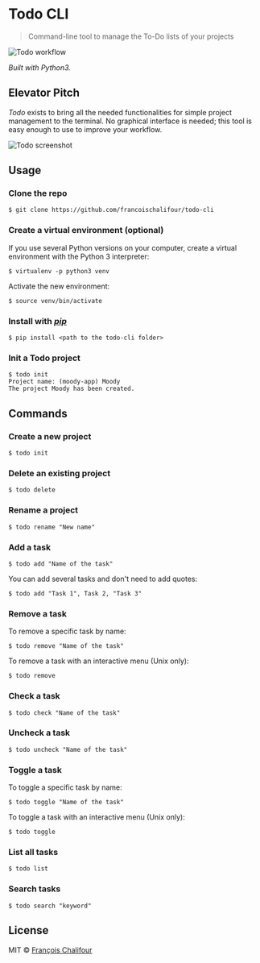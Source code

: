 # Todo CLI

> Command-line tool to manage the To-Do lists of your projects

![Todo workflow](https://cloud.githubusercontent.com/assets/6137112/15577881/94d72140-235e-11e6-9f6d-68393c515a33.gif)

*Built with Python3.*

## Elevator Pitch

*Todo* exists to bring all the needed functionalities for simple project management to the terminal. No graphical interface is needed; this tool is easy enough to use to improve your workflow.

![Todo screenshot](https://cloud.githubusercontent.com/assets/6137112/15577612/8a2cac98-235d-11e6-9e62-520a1210f14d.png)

## Usage

### Clone the repo

```console
$ git clone https://github.com/francoischalifour/todo-cli
```

### Create a virtual environment (optional)

If you use several Python versions on your computer, create a virtual environment with the Python 3 interpreter:

```console
$ virtualenv -p python3 venv
```

Activate the new environment:

```console
$ source venv/bin/activate
```

### Install with [*pip*](https://github.com/pypa/pip)

```console
$ pip install <path to the todo-cli folder>
```

### Init a Todo project

```console
$ todo init
Project name: (moody-app) Moody
The project Moody has been created.
```

## Commands

### Create a new project

```console
$ todo init
```

### Delete an existing project

```console
$ todo delete
```

### Rename a project

```console
$ todo rename "New name"
```

### Add a task

```console
$ todo add "Name of the task"
```

You can add several tasks and don't need to add quotes:

```console
$ todo add "Task 1", Task 2, "Task 3"
```

### Remove a task

To remove a specific task by name:

```console
$ todo remove "Name of the task"
```

To remove a task with an interactive menu (Unix only):

```console
$ todo remove
```

### Check a task

```console
$ todo check "Name of the task"
```

### Uncheck a task

```console
$ todo uncheck "Name of the task"
```

### Toggle a task

To toggle a specific task by name:

```console
$ todo toggle "Name of the task"
```

To toggle a task with an interactive menu (Unix only):

```console
$ todo toggle
```

### List all tasks

```console
$ todo list
```

### Search tasks

```console
$ todo search "keyword"
```

## License

MIT © [François Chalifour](http://francoischalifour.com)
